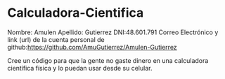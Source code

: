 # Calculadora-Cientifica
Nombre: Amulen
Apellido: Gutierrez
DNI:48.601.791
Correo Electrónico y link (url) de la cuenta personal de github:https://github.com/AmuGutierrez/Amulen-Gutierrez
 
Cree un código para que la gente no gaste dinero en una calculadora científica física y lo puedan usar desde su celular.
